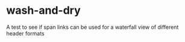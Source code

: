 # wash-and-dry
A test to see if span links can be used for a waterfall view of different header formats
